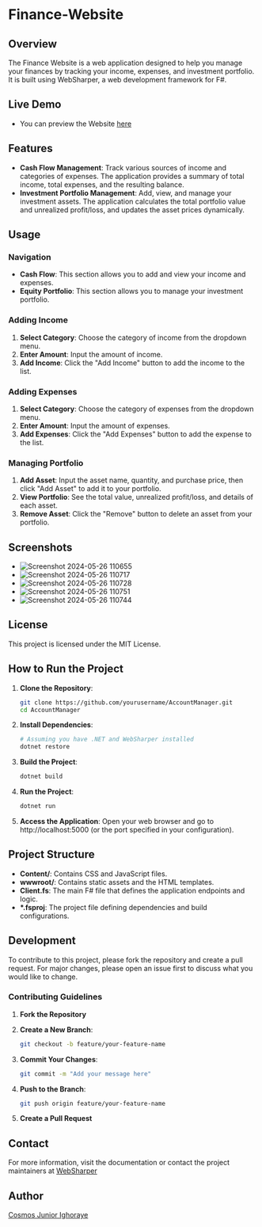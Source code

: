 # Finance-Website

## Overview

The Finance Website is a web application designed to help you manage your finances by tracking your income, expenses, and investment portfolio. It is built using WebSharper, a web development framework for F#.

## Live Demo

- You can preview the Website [here](https://finances.azurewebsites.net/)

## Features

- **Cash Flow Management**: Track various sources of income and categories of expenses. The application provides a summary of total income, total expenses, and the resulting balance.
- **Investment Portfolio Management**: Add, view, and manage your investment assets. The application calculates the total portfolio value and unrealized profit/loss, and updates the asset prices dynamically.

## Usage

### Navigation

- **Cash Flow**: This section allows you to add and view your income and expenses.
- **Equity Portfolio**: This section allows you to manage your investment portfolio.

### Adding Income

1. **Select Category**: Choose the category of income from the dropdown menu.
2. **Enter Amount**: Input the amount of income.
3. **Add Income**: Click the "Add Income" button to add the income to the list.

### Adding Expenses

1. **Select Category**: Choose the category of expenses from the dropdown menu.
2. **Enter Amount**: Input the amount of expenses.
3. **Add Expenses**: Click the "Add Expenses" button to add the expense to the list.

### Managing Portfolio

1. **Add Asset**: Input the asset name, quantity, and purchase price, then click "Add Asset" to add it to your portfolio.
2. **View Portfolio**: See the total value, unrealized profit/loss, and details of each asset.
3. **Remove Asset**: Click the "Remove" button to delete an asset from your portfolio.

## Screenshots
- ![Screenshot 2024-05-26 110655](https://github.com/BTAG16/Finance-Website/assets/128963075/a7f4920d-546e-4628-8b23-e6189a7f8802)
- ![Screenshot 2024-05-26 110717](https://github.com/BTAG16/Finance-Website/assets/128963075/fe91f343-9bc3-417a-a8f3-124aab779957)
- ![Screenshot 2024-05-26 110728](https://github.com/BTAG16/Finance-Website/assets/128963075/fbbf94e7-8735-4746-ab74-22d83e706882)
- ![Screenshot 2024-05-26 110751](https://github.com/BTAG16/Finance-Website/assets/128963075/9a5907bb-5796-41a1-8ef0-dfab06be1a14)
- ![Screenshot 2024-05-26 110744](https://github.com/BTAG16/Finance-Website/assets/128963075/f1d86bb2-3e87-4ad3-b97f-9e0530149e21)

## License

This project is licensed under the MIT License.

## How to Run the Project

1. **Clone the Repository**:

   ```sh
   git clone https://github.com/yourusername/AccountManager.git
   cd AccountManager
   ```

2. **Install Dependencies**:

   ```sh
   # Assuming you have .NET and WebSharper installed
   dotnet restore
   ```

3. **Build the Project**:

   ```sh
   dotnet build
   ```

4. **Run the Project**:

   ```sh
   dotnet run
   ```

5. **Access the Application**:
   Open your web browser and go to http://localhost:5000 (or the port specified in your configuration).

## Project Structure

- **Content/**: Contains CSS and JavaScript files.
- **wwwroot/**: Contains static assets and the HTML templates.
- **Client.fs**: The main F# file that defines the application endpoints and logic.
- **\*.fsproj**: The project file defining dependencies and build configurations.

## Development

To contribute to this project, please fork the repository and create a pull request. For major changes, please open an issue first to discuss what you would like to change.

### Contributing Guidelines

1. **Fork the Repository**
2. **Create a New Branch**:

   ```sh
   git checkout -b feature/your-feature-name
   ```

3. **Commit Your Changes**:

   ```sh
   git commit -m "Add your message here"
   ```

4. **Push to the Branch**:

   ```sh
   git push origin feature/your-feature-name
   ```

5. **Create a Pull Request**

## Contact

For more information, visit the documentation or contact the project maintainers at [WebSharper](https://websharper.com/)

## Author

[Cosmos Junior Ighoraye](https://github.com/BTAG16)
